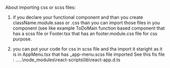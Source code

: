 About importing css or scss files:

1. if you declare your functional component and than you create 
className.module.sass or .css than you can import those files in you component 
(see like example ToDoMain function based component that has a scss file or
Footer.tsx that has an footer.module.css file for css purpose.

2. you can put your code for css in scss file and tha import it staright as it is in 
AppMenu.tsx that has _app-menu.scss file imported
See this fis file :
.....\node_modules\react-scripts\lib\react-app.d.ts 
